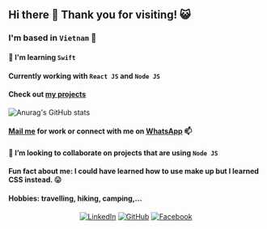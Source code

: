 ## Hi there 👋 Thank you for visiting! :smiley_cat:

### I'm based in `Vietnam` :city_sunset:

#### 🌱 I'm learning `Swift`
#### Currently working with `React JS` and `Node JS`
#### Check out [my projects](https://github.com/tnngoan?tab=repositories)

![Anurag's GitHub stats](https://github-readme-stats.vercel.app/api?username=tnngoan&count_private=true&theme=react)

#### [Mail me](mailto:ngoan.n.tr@gmail.com) for work or connect with me on [WhatsApp](https://wa.me/84348474116) 📫
#### 👯 I’m looking to collaborate on projects that are using `Node JS`
 
#### Fun fact about me: I could have learned how to use make up but I learned CSS instead. 😛

#### Hobbies: travelling, hiking, camping,...

<p align="center">
	<a href="https://www.linkedin.com/in/tnngoan/"><img src="https://img.icons8.com/bubbles/50/000000/linkedin.png" alt="LinkedIn"/></a>
	<a href="https://github.com/tnngoan"><img src="https://img.icons8.com/bubbles/50/000000/github.png" alt="GitHub"/></a>
	<a href="https://facebook.com/ngoanntr"><img src="https://img.icons8.com/bubbles/50/000000/facebook.png" alt="Facebook"/></a>
</p>

